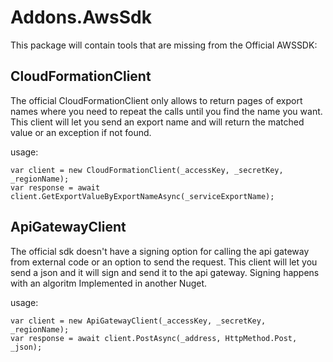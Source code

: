 # Addons.AwsSdk

This package will contain tools that are missing from the Official AWSSDK:

## CloudFormationClient

The official CloudFormationClient only allows to return pages of export names where you need to repeat the calls until you find the name you want.
This client will let you send an export name and will return the matched value or an exception if not found.

usage:

    var client = new CloudFormationClient(_accessKey, _secretKey, _regionName);
    var response = await client.GetExportValueByExportNameAsync(_serviceExportName);
 
 
## ApiGatewayClient

The official sdk doesn't have a signing option for calling the api gateway from external code or an option to send the request.
This client will let you send a json and it will sign and send it to the api gateway. Signing happens with an algoritm Implemented in another Nuget.

usage:

    var client = new ApiGatewayClient(_accessKey, _secretKey, _regionName);
    var response = await client.PostAsync(_address, HttpMethod.Post, _json);
